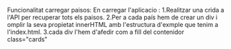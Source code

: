 
Funcionalitat carregar paisos: En  carregar l'aplicacio :
1.Realitzar una crida a l'API per recuperar tots els paisos.
2.Per a cada país hem de crear un div i omplir la seva propietat innerHTML amb l'estructura d'exmple que tenim a l'index.html.
3.cada div l'hem d'afedir com a fill del contenidor class="cards"

